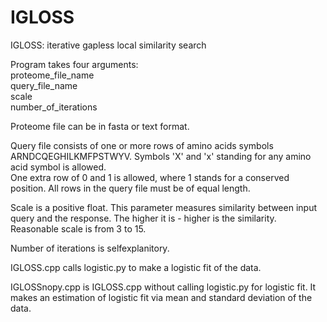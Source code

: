 # IGLOSS
IGLOSS: iterative gapless local similarity search

Program takes four arguments:    
proteome_file_name      
query_file_name     
scale     
number_of_iterations

Proteome file can be in fasta or text format. 

Query file consists of one or more rows of amino acids symbols ARNDCQEGHILKMFPSTWYV. 
Symbols 'X' and 'x' standing for any amino acid symbol is allowed.  
One extra row of 0 and 1 is allowed, where 1 stands for a conserved position. 
All rows in the query file must be of equal length.  

Scale is a positive float. This parameter measures similarity between input query and the response. 
The higher it is - higher is the similarity. Reasonable scale is from 3 to 15.  

Number of iterations is selfexplanitory.

IGLOSS.cpp calls logistic.py to make a logistic fit of the data.

IGLOSSnopy.cpp is IGLOSS.cpp without calling logistic.py for logistic fit. 
It makes an estimation of logistic fit via mean and standard deviation of the data.  


